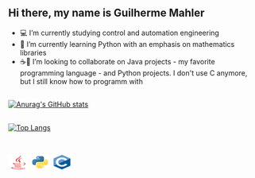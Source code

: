 ## Hi there, my name is Guilherme Mahler
- 💻 I’m currently studying control and automation engineering
- 🧮 I’m currently learning Python with an emphasis on mathematics libraries
- ☕🐍 I’m looking to collaborate on Java projects - my favorite programming language - and Python projects. I don't use C anymore, but I still know how to programm with
##
[![Anurag's GitHub stats](https://github-readme-stats.vercel.app/api?username=guilhermemahler&show_icons=true&theme=blue-green)](https://github.com/guilhermemahler/github-readme-stats)
##
[![Top Langs](https://github-readme-stats.vercel.app/api/top-langs/?username=guilhermemahler&theme=blue-green)](https://github.com/guilhermemahler/github-readme-stats)
##
<div style="display: inline_block"><br>
  <img align="center" alt="Guilherme-Java" height="30" width="40" src="https://raw.githubusercontent.com/devicons/devicon/master/icons/java/java-plain.svg">
  <img align="center" alt="Guilherme-Python" height="30" width="40" src="https://raw.githubusercontent.com/devicons/devicon/master/icons/python/python-original.svg">
  <img align="center" alt="Guilherme-C" height="30" width="40" src="https://raw.githubusercontent.com/devicons/devicon/master/icons/c/c-original.svg">
</div>
